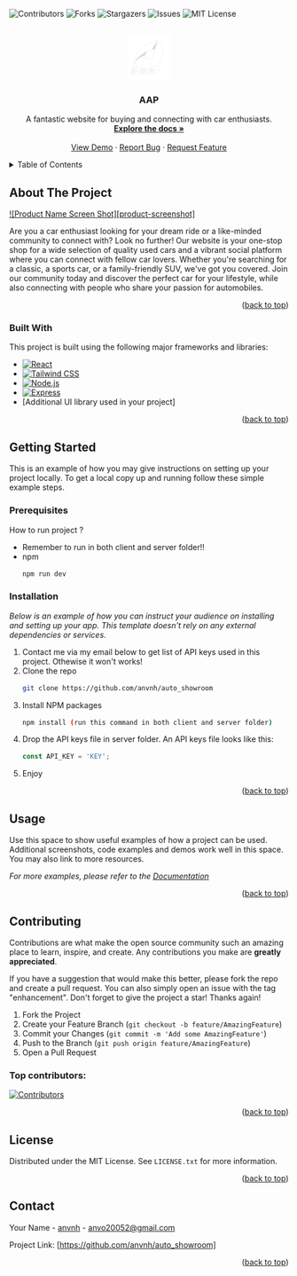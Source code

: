 <a id="readme-top"></a>

![Contributors](https://img.shields.io/github/contributors/anvnh/auto_showroom?style=for-the-badge)
![Forks](https://img.shields.io/github/forks/anvnh/auto_showroom?style=for-the-badge)
![Stargazers](https://img.shields.io/github/stars/anvnh/auto_showroom?style=for-the-badge)
![Issues](https://img.shields.io/github/issues/anvnh/auto_showroom?style=for-the-badge)
![MIT License](https://img.shields.io/github/license/anvnh/auto_showroom?style=for-the-badge)

<!-- PROJECT LOGO -->
<br />
<div align="center">
<a href="https://github.com/othneildrew/Best-README-Template">
<img src="/client/src/assets/logo/logoMain.png" alt="Logo" width="80" height="80">
</a>
  <h3 align="center">
    AAP
  </h3>
<p align="center">
  A fantastic website for buying and connecting with car enthusiasts.
<br />
<a href="">
  <strong>
    Explore the docs »
  </strong>
</a>
<br />
<br />
<a href="https://aapvietnam.online/">View Demo</a>
·
<a href="">Report Bug</a>
·
<a href="">Request Feature</a>
</p>
</div>



<!-- TABLE OF CONTENTS -->
<details>
<summary>
  Table of Contents
</summary>
<ol>
<li>
<a href="#about-the-project">About The Project</a>
<ul>
<li><a href="#built-with">Built With</a></li>
</ul>
</li>
<li>
<a href="#getting-started">Getting Started</a>
<ul>
<li><a href="#prerequisites">Prerequisites</a></li>
<li><a href="#installation">Installation</a></li>
</ul>
</li>
<li><a href="#usage">Usage</a></li>
<li><a href="#roadmap">Roadmap</a></li>
<li><a href="#contributing">Contributing</a></li>
<li><a href="#license">License</a></li>
<li><a href="#contact">Contact</a></li>
<li><a href="#acknowledgments">Acknowledgments</a></li>
</ol>
</details>



<!-- ABOUT THE PROJECT -->
## About The Project

[![Product Name Screen Shot][product-screenshot]](https://aapvietnam.online/)

Are you a car enthusiast looking for your dream ride or a like-minded community to connect with? Look no further! Our website is your one-stop shop for a wide selection of quality used cars and a vibrant social platform where you can connect with fellow car lovers. Whether you're searching for a classic, a sports car, or a family-friendly SUV, we've got you covered. Join our community today and discover the perfect car for your lifestyle, while also connecting with people who share your passion for automobiles.


<p align="right">(<a href="#readme-top">back to top</a>)</p>



### Built With

This project is built using the following major frameworks and libraries:

* [![React][React.js]][React-url]
* [![Tailwind CSS][TailwindCSS.com]][TailwindCSS-url]
* [![Node.js][Node.js]][Node-url]
* [![Express][Express.js]][Express-url]
* [Additional UI library used in your project]

<p align="right">(<a href="#readme-top">back to top</a>)</p>

[React.js]: https://img.shields.io/badge/React-20232A?style=for-the-badge&logo=react&logoColor=61DAFB
[React-url]: https://reactjs.org/
[TailwindCSS.com]: https://img.shields.io/badge/Tailwind_CSS-38B2AC?style=for-the-badge&logo=tailwind-css&logoColor=white
[TailwindCSS-url]: https://tailwindcss.com/
[Node.js]: https://img.shields.io/badge/Node.js-43853D?style=for-the-badge&logo=node.js&logoColor=white
[Node-url]: https://nodejs.org/
[Express.js]: https://img.shields.io/badge/Express.js-404D59?style=for-the-badge
[Express-url]: https://expressjs.com/



<!-- GETTING STARTED -->
## Getting Started

This is an example of how you may give instructions on setting up your project locally.
To get a local copy up and running follow these simple example steps.

### Prerequisites
How to run project ?
* Remember to run in both client and server folder!!
* npm
  ```sh
  npm run dev
  ```

### Installation

_Below is an example of how you can instruct your audience on installing and setting up your app. This template doesn't rely on any external dependencies or services._

1. Contact me via my email below to get list of API keys used in this project. Othewise it won't works! 
2. Clone the repo
   ```sh
   git clone https://github.com/anvnh/auto_showroom
   ```
3. Install NPM packages
   ```sh
   npm install (run this command in both client and server folder)
   ```
4. Drop the API keys file in server folder. An API keys file looks like this:
   ```js
   const API_KEY = 'KEY';
   ```
5. Enjoy

<p align="right">(<a href="#readme-top">back to top</a>)</p>

<!-- USAGE EXAMPLES -->
## Usage

Use this space to show useful examples of how a project can be used. Additional screenshots, code examples and demos work well in this space. You may also link to more resources.

_For more examples, please refer to the [Documentation](https://example.com)_

<p align="right">(<a href="#readme-top">back to top</a>)</p>



<!-- CONTRIBUTING -->
## Contributing

Contributions are what make the open source community such an amazing place to learn, inspire, and create. Any contributions you make are **greatly appreciated**.

If you have a suggestion that would make this better, please fork the repo and create a pull request. You can also simply open an issue with the tag "enhancement".
Don't forget to give the project a star! Thanks again!

1. Fork the Project
2. Create your Feature Branch (`git checkout -b feature/AmazingFeature`)
3. Commit your Changes (`git commit -m 'Add some AmazingFeature'`)
4. Push to the Branch (`git push origin feature/AmazingFeature`)
5. Open a Pull Request

### Top contributors:

<a href="https://github.com/anvnh/auto_showroom/graphs/contributors">
  <img src="https://contrib.rocks/image?repo=anvnh/auto_showroom" alt="Contributors" />
</a>

<p align="right">(<a href="#readme-top">back to top</a>)</p>



<!-- LICENSE -->
## License

Distributed under the MIT License. See `LICENSE.txt` for more information.

<p align="right">(<a href="#readme-top">back to top</a>)</p>



<!-- CONTACT -->
## Contact

Your Name - [anvnh](https://www.facebook.com/aanvnh/) - anvo20052@gmail.com

Project Link: [https://github.com/anvnh/auto_showroom]

<p align="right">(<a href="#readme-top">back to top</a>)</p>

